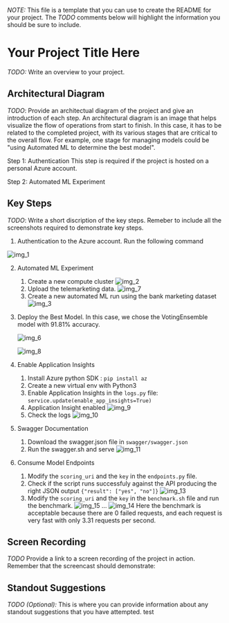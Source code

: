 *NOTE:* This file is a template that you can use to create the README for your project. The *TODO* comments below will highlight the information you should be sure to include.


# Your Project Title Here

*TODO:* Write an overview to your project.

## Architectural Diagram
*TODO*: Provide an architectual diagram of the project and give an introduction of each step. An architectural diagram is an image that helps visualize the flow of operations from start to finish. In this case, it has to be related to the completed project, with its various stages that are critical to the overall flow. For example, one stage for managing models could be "using Automated ML to determine the best model". 

Step 1: Authentication
This step is required if the project is hosted on a personal Azure account.

Step 2: Automated ML Experiment

## Key Steps
*TODO*: Write a short discription of the key steps. Remeber to include all the screenshots required to demonstrate key steps. 

1. Authentication to the Azure account. Run the following command 
   
![img_1](img/img_1.PNG)

2. Automated ML Experiment
   1. Create a new compute cluster
   ![img_2](img/img_2.PNG)
   2. Upload the telemarketing data.
   ![img_7](img/img_7.PNG)
   3. Create a new automated ML run using the bank marketing dataset
   ![img_3](img/img_3.PNG)
3. Deploy the Best Model. In this case, we chose the VotingEnsemble model with 91.81% accuracy.

   ![img_6](img/img_6.PNG)

   ![img_8](img/img_8.PNG)
4. Enable Application Insights
   1. Install Azure python SDK : `pip install az`
   2. Create a new virtual env with Python3
   3. Enable Application Insights in the `logs.py` file: `service.update(enable_app_insights=True)`
   4. Application Insight enabled
   ![img_9](img/img_9.PNG)
   5. Check the logs
   ![img_10](img/img_10.PNG)
5. Swagger Documentation
   1. Download the swagger.json file in `swagger/swagger.json`
   2. Run the swagger.sh and serve
   ![img_11](img/img_11.PNG)
6. Consume Model Endpoints
   1. Modify the `scoring_uri` and the `key` in the `endpoints.py` file.
   2. Check if the script runs successfuly against the API producing the right JSON output `{"result": ["yes", "no"]}`
   ![img_13](img/img_13.PNG)
   3. Modify the `scoring_uri` and the `key` in the `benchmark.sh` file and run the benchmark.
   ![img_15](img/img_15.PNG)
   ...
   ![img_14](img/img_14.PNG)
   Here the benchmark is acceptable because there are 0 failed requests, and each request is very fast with only 3.31 requests per second.
## Screen Recording
*TODO* Provide a link to a screen recording of the project in action. Remember that the screencast should demonstrate:

## Standout Suggestions
*TODO (Optional):* This is where you can provide information about any standout suggestions that you have attempted.
 test